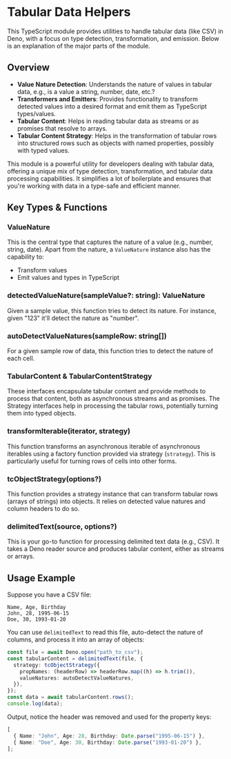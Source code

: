# Tabular Data Helpers

This TypeScript module provides utilities to handle tabular data (like CSV) in
Deno, with a focus on type detection, transformation, and emission. Below is an
explanation of the major parts of the module.

## Overview

- **Value Nature Detection**: Understands the nature of values in tabular data,
  e.g., is a value a string, number, date, etc.?
- **Transformers and Emitters**: Provides functionality to transform detected
  values into a desired format and emit them as TypeScript types/values.
- **Tabular Content**: Helps in reading tabular data as streams or as promises
  that resolve to arrays.
- **Tabular Content Strategy**: Helps in the transformation of tabular rows into
  structured rows such as objects with named properties, possibly with typed
  values.

This module is a powerful utility for developers dealing with tabular data,
offering a unique mix of type detection, transformation, and tabular data
processing capabilities. It simplifies a lot of boilerplate and ensures that
you're working with data in a type-safe and efficient manner.

## Key Types & Functions

### ValueNature

This is the central type that captures the nature of a value (e.g., number,
string, date). Apart from the nature, a `ValueNature` instance also has the
capability to:

- Transform values
- Emit values and types in TypeScript

### detectedValueNature(sampleValue?: string): ValueNature

Given a sample value, this function tries to detect its nature. For instance,
given "123" it'll detect the nature as "number".

### autoDetectValueNatures(sampleRow: string[])

For a given sample row of data, this function tries to detect the nature of each
cell.

### TabularContent & TabularContentStrategy

These interfaces encapsulate tabular content and provide methods to process that
content, both as asynchronous streams and as promises. The Strategy interfaces
help in processing the tabular rows, potentially turning them into typed
objects.

### transformIterable(iterator, strategy)

This function transforms an asynchronous iterable of asynchronous iterables
using a factory function provided via strategy (`strategy`). This is
particularly useful for turning rows of cells into other forms.

### tcObjectStrategy(options?)

This function provides a strategy instance that can transform tabular rows
(arrays of strings) into objects. It relies on detected value natures and column
headers to do so.

### delimitedText(source, options?)

This is your go-to function for processing delimited text data (e.g., CSV). It
takes a Deno reader source and produces tabular content, either as streams or
arrays.

## Usage Example

Suppose you have a CSV file:

```csv
Name, Age, Birthday
John, 28, 1995-06-15
Doe, 30, 1993-01-20
```

You can use `delimitedText` to read this file, auto-detect the nature of
columns, and process it into an array of objects:

```typescript
const file = await Deno.open("path_to_csv");
const tabularContent = delimitedText(file, {
  strategy: tcObjectStrategy({
    propNames: (headerRow) => headerRow.map((h) => h.trim()),
    valueNatures: autoDetectValueNatures,
  }),
});
const data = await tabularContent.rows();
console.log(data);
```

Output, notice the header was removed and used for the property keys:

```typescript
[
  { Name: "John", Age: 28, Birthday: Date.parse("1995-06-15") },
  { Name: "Doe", Age: 30, Birthday: Date.parse("1993-01-20") },
];
```
